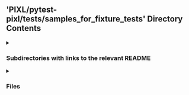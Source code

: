 ## 'PIXL/pytest-pixl/tests/samples_for_fixture_tests' Directory Contents

<details>
<summary>
<h3> Subdirectories with links to the relevant README </h3> 

</summary>

[test_ftpserver_fixture](./test_ftpserver_fixture/README.md)

</details>

<details>
<summary>
<h3> Files </h3> 

</summary>

| **User docs** |
| :--- |
| README.md |

</details>

